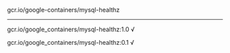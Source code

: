 gcr.io/google-containers/mysql-healthz 

----
gcr.io/google_containers/mysql-healthz:1.0 √

gcr.io/google_containers/mysql-healthz:0.1 √

